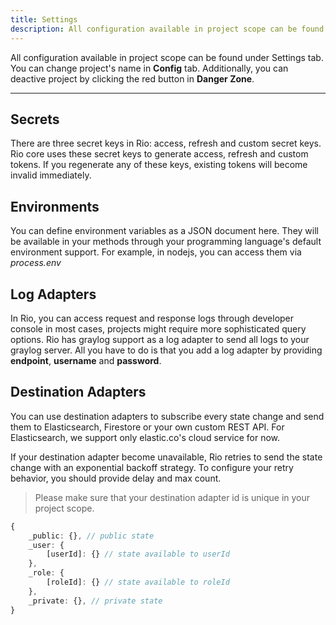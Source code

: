 ```yaml
---
title: Settings
description: All configuration available in project scope can be found under Settings tab.
---
```


All configuration available in project scope can be found under Settings tab.
You can change project's name in **Config** tab.
Additionally, you can deactive project by clicking the red button in **Danger Zone**.

---

## Secrets

There are three secret keys in Rio: access, refresh and custom secret keys.
Rio core uses these secret keys to generate access, refresh and custom tokens.
If you regenerate any of these keys, existing tokens will become invalid immediately.

## Environments

You can define environment variables as a JSON document here.
They will be available in your methods through your programming language's default environment support.
For example, in nodejs, you can access them via *process.env*

## Log Adapters

In Rio, you can access request and response logs through developer console in most cases, projects might require more sophisticated query options.
Rio has graylog support as a log adapter to send all logs to your graylog server.
All you have to do is that you add a log adapter by providing **endpoint**, **username** and **password**.

## Destination Adapters

You can use destination adapters to subscribe every state change and send them to Elasticsearch, Firestore or your own custom REST API.
For Elasticsearch, we support only elastic.co's cloud service for now.

If your destination adapter become unavailable, Rio retries to send the state change with an exponential backoff strategy.
To configure your retry behavior, you should provide delay and max count.

> Please make sure that your destination adapter id is unique in your project scope.

```typescript
{
    _public: {}, // public state
    _user: {
        [userId]: {} // state available to userId
    },
    _role: {
        [roleId]: {} // state available to roleId
    },
    _private: {}, // private state
}
```
